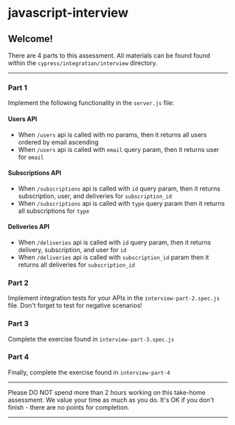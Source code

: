 # javascript-interview

## Welcome!

There are 4 parts to this assessment. All materials can be found found within the `cypress/integration/interview` directory.

---
### Part 1
Implement the following functionality in the `server.js` file:

#### Users API
  - When `/users` api is called with no params, then it returns all users ordered by email ascending
  - When `/users` api is called with `email` query param, then it returns user for `email`

#### Subscriptions API
  - When `/subscriptions` api is called with `id` query param, then it returns subscription, user, and deliveries for `subscription_id`
  - When `/subscriptions` api is called with `type` query param then it returns all subscriptions for `type`


 #### Deliveries API
  - When `/deliveries` api is called with `id` query param, then it returns delivery, subscription, and user for `id`
  - When `/deliveries` api is called with `subscription_id` param then it returns all deliveries for `subscription_id`


### Part 2
Implement integration tests for your APIs in the `interview-part-2.spec.js` file. Don't forget to test for negative scenarios!


### Part 3
Complete the exercise found in `interview-part-3.spec.js`


### Part 4
Finally, complete the exercise found in `interview-part-4`


---

Please DO NOT spend more than 2 hours working on this take-home assessment. We value your time as much as you do. It's OK if you don't finish - there are no points for completion.

---
